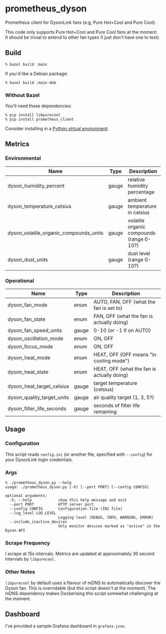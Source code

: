# prometheus_dyson
Prometheus client for DysonLink fans (e.g; Pure Hot+Cool and Pure Cool).

This code only supports Pure Hot+Cool and Pure Cool fans at the moment. It should be trivial
to extend to other fan types (I just don't have one to test).

## Build

```
% bazel build :main
```

If you'd like a Debian package:
```
% bazel build :main-deb
```

### Without Bazel

You'll need these dependencies:

```
% pip install libpurecool
% pip install prometheus_client
```

Consider installing in a [Python virtual environment](https://docs.python.org/3/tutorial/venv.html).

## Metrics

### Environmental

Name | Type | Description
---- | ---- | -----------
dyson_humidity_percent | gauge | relative humidity percentage
dyson_temperature_celsius | gauge | ambient temperature in celsius
dyson_volatile_organic_compounds_units | gauge | volatile organic compounds (range 0-10?)
dyson_dust_units | gauge | dust level (range 0-10?)

### Operational

Name | Type | Description
---- | ---- | -----------
dyson_fan_mode | enum | AUTO, FAN, OFF (what the fan is set to)
dyson_fan_state | enum | FAN, OFF (what the fan is actually doing)
dyson_fan_speed_units | gauge | 0-10 (or -1 if on AUTO)
dyson_oscillation_mode | enum | ON, OFF
dyson_focus_mode | enum | ON, OFF
dyson_heat_mode | enum | HEAT, OFF (OFF means "in cooling mode")
dyson_heat_state | enum | HEAT, OFF (what the fan is actually doing)
dyson_heat_target_celsius | gauge | target temperature (celsius)
dyson_quality_target_units | gauge | air quality target (1, 3, 5?)
dyson_filter_life_seconds | gauge | seconds of filter life remaining

## Usage

### Configuration

This script reads `config.ini` (or another file, specified with `--config`)
for your DysonLink login credentials.

### Args
```
% ./prometheus_dyson.py --help
usage: ./prometheus_dyson.py [-h] [--port PORT] [--config CONFIG]

optional arguments:
  -h, --help            show this help message and exit
  --port PORT           HTTP server port
  --config CONFIG       Configuration file (INI file)
  --log_level LOG_LEVEL
                        Logging level (DEBUG, INFO, WARNING, ERROR)
  --include_inactive_devices
                        Only monitor devices marked as "active" in the Dyson API
```

### Scrape Frequency

I scrape at 15s intervals. Metrics are updated at approximately 30 second
intervals by `libpurecool`.

### Other Notes

`libpurecool` by default uses a flavour of mDNS to automatically discover
the Dyson fan. This is overridable (but this script doesn't at the moment).
The mDNS dependency makes Dockerising this script somewhat challenging at
the moment.

## Dashboard

I've provided a sample Grafana dashboard in `grafana.json`.

